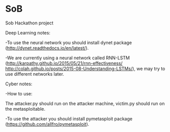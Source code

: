 # SoB
Sob Hackathon project

Deep Learning notes:

  -To use the neural network you should install dynet package (http://dynet.readthedocs.io/en/latest/).

-We are currently using a neural network called RNN-LSTM (http://karpathy.github.io/2015/05/21/rnn-effectiveness/ http://colah.github.io/posts/2015-08-Understanding-LSTMs/), we may try to use different networks later.
 
Cyber notes:

  -How to use: 
     
   The attacker.py should run on the attacker machine, victim.py should run on the metasploitable.

  -To use the attacker you should install pymetasploit package (https://github.com/allfro/pymetasploit).
